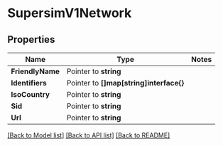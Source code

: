 # SupersimV1Network

## Properties
Name | Type | Notes
------------ | ------------- | -------------
**FriendlyName** | Pointer to **string** | 
**Identifiers** | Pointer to **[]map[string]interface{}** | 
**IsoCountry** | Pointer to **string** | 
**Sid** | Pointer to **string** | 
**Url** | Pointer to **string** | 

[[Back to Model list]](../README.md#documentation-for-models) [[Back to API list]](../README.md#documentation-for-api-endpoints) [[Back to README]](../README.md)


